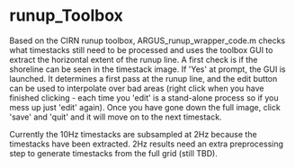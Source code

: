 # runup_Toolbox

Based on the CIRN runup toolbox, ARGUS_runup_wrapper_code.m checks what timestacks still need to be processed and uses the toolbox GUI to extract the horizontal extent of the runup line. A first check is if the shoreline can be seen in the timestack image. If 'Yes' at prompt, the GUI is launched. It determines a first pass at the runup line, and the edit button can be used to interpolate over bad areas (right click when you have finished clicking - each time you 'edit' is a stand-alone process so if you mess up just 'edit' again). Once you have gone down the full image, click 'save' and 'quit' and it will move on to the next timestack. 

Currently the 10Hz timestacks are subsampled at 2Hz because the timestacks have been extracted. 2Hz results need an extra preprocessing step to generate timestacks from the full grid (still TBD).
